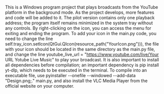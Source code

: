 This is a Windows program project that plays broadcasts from the YouTube platform in the background mode. As the project develops, more features and code will be added to it. The pilot version contains only one playback address; the program itself remains minimized in the system tray without any controls. By right-clicking on the icon, you can access the menu for exiting and ending the program. To add your icon in the main.py code, you need to change the line self.tray_icon.setIcon(QtGui.QIcon(resource_path("YourIcon.png"))), the file with your icon should be located in the same directory as the main.py file, and change the line youtube_live_url = "https://www.youtube.com/live/Your URL Yotube Live Music" to play your broadcast. It is also important to install all dependencies before compilation; an important dependency is pip install yt-dlp, which needs to be executed in the terminal. To compile into an executable file, use pyinstaller --onefile --windowed --add-data "Design.png;." main.py, and also install the VLC Media Player from the official website on your computer.
